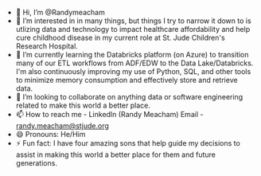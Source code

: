 - 👋 Hi, I’m @Randymeacham
- 👀 I’m interested in in many things, but things I try to narrow it down to is utlizing data and technology to impact healthcare affordability and help cure childhood disease in my current role at St. Jude Children's Research Hospital. 
- 🌱 I’m currently learning the Databricks platform (on Azure) to transition many of our ETL workflows from ADF/EDW to the Data Lake/Databricks. I'm also continuously improving my use of Python, SQL, and other tools to minimize memory consumption and effectively store and retrieve data. 
- 💞️ I’m looking to collaborate on anything data or software engineering related to make this world a better place. 
- 📫 How to reach me - LinkedIn (Randy Meacham) Email - randy.meacham@stjude.org
- 😄 Pronouns: He/Him
- ⚡ Fun fact: I have four amazing sons that help guide my decisions to assist in making this world a better place for them and future generations. 

<!---
krandymeacham/krandymeacham is a ✨ special ✨ repository because its `README.md` (this file) appears on your GitHub profile.
You can click the Preview link to take a look at your changes.
--->
